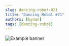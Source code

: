 ```yaml
---
slug: dancing-robot-021
title: "Dancing Robot #21"
authors: [kynan]
tags: [dancing-robot]
---
```


![Example banner](/img/stories/dancing-robot/021.png)
